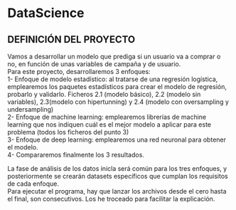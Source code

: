 # DataScience

## DEFINICIÓN DEL PROYECTO <BR>
Vamos a desarrollar un modelo que prediga si un usuario va a comprar o no, en función de unas variables de campaña y de usuario. <br>
Para este proyecto, desarrollaremos 3 enfoques: <br>
1- Enfoque de modelo estadístico: al tratarse de una regresión logística, emplearemos los paquetes estadísticos para crear el modelo de regresión, probarlo y validarlo. Ficheros 2.1 (modelo básico), 2.2 (modelo sin variables), 2.3(modelo con hipertunning) y 2.4 (modelo con oversampling y undersampling)<br>
2- Enfoque de machine learning: emplearemos librerías de machine learning que nos indiquen cuál es el mejor modelo a aplicar para este problema (todos los ficheros del punto 3) <br>
3- Enfoque de deep learning: emplearemos una red neuronal para obtener el modelo. <br>
4- Compararemos finalmente los 3 resultados. <br>

La fase de análisis de los datos inicla será común para los tres enfoques, y posteriormente se crearán datasets específicos que cumplan los requisitos de cada enfoque. <br>
Para ejecutar el programa, hay que lanzar los archivos desde el cero hasta el final, son consecutivos. Los he troceado para facilitar la explicación.
